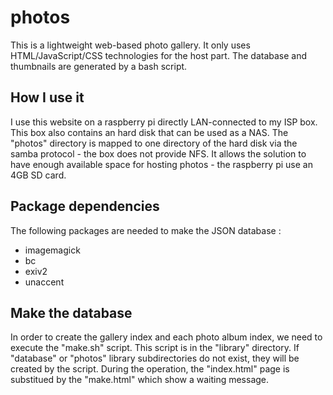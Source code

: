 photos
======

This is a lightweight web-based photo gallery. It only uses HTML/JavaScript/CSS technologies for the host part. The database and thumbnails are generated by a bash script.

How I use it
------------
I use this website on a raspberry pi directly LAN-connected to my ISP box. This box also contains an hard disk that can be used as a NAS. The "photos" directory is mapped to one directory of the hard disk via the samba protocol - the box does not provide NFS. It allows the solution to have enough available space for hosting photos - the raspberry pi use an 4GB SD card.

Package dependencies
--------------------
The following packages are needed to make the JSON database :

- imagemagick
- bc
- exiv2
- unaccent

Make the database
-----------------
In order to create the gallery index and each photo album index, we need to execute the "make.sh" script. This script is in the "library" directory.
If "database" or "photos" library subdirectories do not exist, they will be created by the script.
During the operation, the "index.html" page is substitued by the "make.html" which show a waiting message.

